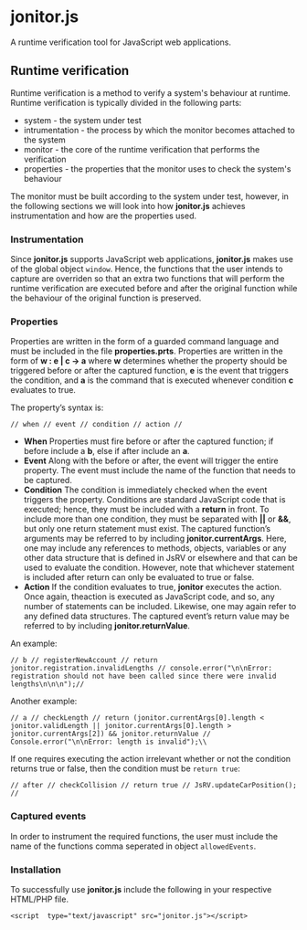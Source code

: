 # jonitor.js
A runtime verification tool for JavaScript web applications.



## Runtime verification

Runtime verification is a method to verify a system's behaviour at runtime. Runtime verification is typically divided in the following parts:

* system - the system under test
* intrumentation - the process by which the monitor becomes attached to the system
* monitor - the core of the runtime verification that performs the verification
* properties - the properties that the monitor uses to check the system's behaviour

The monitor must be built according to the system under test, however, in the following sections we will look into how **jonitor.js** achieves instrumentation and how are the properties used.

### Instrumentation

Since **jonitor.js** supports JavaScript web applications, **jonitor.js** makes use of the global object `window`. Hence, the functions that the user intends to capture are overriden so that an extra two functions that will perform the runtime verification are executed before and after the original function while the behaviour of the original function is preserved.

### Properties

Properties are written in the form of a guarded command language and must be included in the file **properties.prts**. Properties are written in the form of **w : e | c -> a** where **w** determines whether the property should be triggered before or after the captured function, **e** is the event that triggers the condition, and **a** is the command that is executed whenever condition **c** evaluates to true.

The property’s syntax is:

```
// when // event // condition // action //
```
* **When** Properties must fire before or after the captured function; if before include a **b**, else if after include an **a**.
* **Event**  Along with the before or after, the event will trigger the entire property. The event must include the name of the function that needs to be captured.
* **Condition** The condition is immediately checked when the event triggers the property. Conditions are standard JavaScript code that is executed; hence, they must be included with a **return** in front. To include more than one condition, they must be separated with **||** or **&&**, but only one return statement must exist. The captured function’s arguments may be referred to by including **jonitor.currentArgs**. Here, one may include any references to methods, objects, variables or any other data structure that is defined in JsRV or elsewhere and that can be used to evaluate the condition. However, note that whichever statement is included after return can only be evaluated to true or false.
* **Action** If the condition evaluates to true, **jonitor** executes the action. Once again, theaction is executed as JavaScript code, and so, any number of statements can be included. Likewise, one may again refer to any defined data structures. The captured event’s return value may be referred to by including **jonitor.returnValue**.

An example:
```
// b // registerNewAccount // return jonitor.registration.invalidLengths // console.error("\n\nError: registration should not have been called since there were invalid lengths\n\n\n");//
```
Another example:

```
// a // checkLength // return (jonitor.currentArgs[0].length < jonitor.validLength || jonitor.currentArgs[0].length > jonitor.currentArgs[2]) && jonitor.returnValue // Console.error("\n\nError: length is invalid");\\
```

If one requires executing the action irrelevant whether or not the condition returns true
or false, then the condition must be `return true`:

```
// after // checkCollision // return true // JsRV.updateCarPosition(); //
```

### Captured events

In order to instrument the required functions, the user must include the name of the functions comma seperated in object `allowedEvents`.

### Installation

To successfully use **jonitor.js** include the following in your respective HTML/PHP file.

```
<script  type="text/javascript" src="jonitor.js"></script>
```
